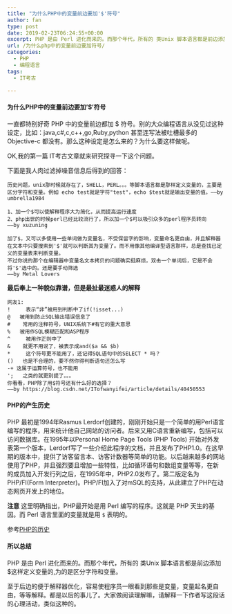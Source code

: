 ```yaml
---
title: "为什么PHP中的变量前边要加'$'符号"
author: fan
type: post
date: 2019-02-23T06:24:55+00:00
excerpt: PHP 是由 Perl 进化而来的。而那个年代，所有的 类Unix 脚本语言都是前边添加$这样定义变量的,为的是区分字符和变量。
url: /为什么php中的变量前边要加符号/
categories:
  - PHP
  - 编程语言
tags:
  - IT考古

---
```

#### 为什么PHP中的变量前边要加&#8217;$&#8217;符号

一直都特别好奇 PHP 中的变量前边都加 $ 符号。别的大众编程语言从没见过这种设定，比如：java,c#,c,c++,go,Ruby,python 甚至连写法被吐槽最多的 Objective-c 都没有。那么这种设定是怎么来的？为什么要这样做呢。
  
OK,我的第一篇 IT考古文章就来研究探寻一下这个问题。
  
下面是我人肉过滤掉噪音信息后得到的回答：

<pre><code class="line-numbers">历史问题，unix那时候就存在了，SHELL，PERL。。。等脚本语言都是那样定义变量的，主要是区分字符和变量。例如 echo test就是字符"test"，echo $test就是输出变量的值。——by umbrella1984
</code></pre>

<pre><code class="line-numbers">1、加一个$可以使解释程序大为简化，从而提高运行速度
2、php出世的时候perl已经比较流行了，所以加一个$可以吸引众多的perl程序员转向
——by xuzuning
</code></pre>

<pre><code class="line-numbers">加了$，又可以多使用一些单词做为变量名，不受保留字的影响，变量命名更自由，并且解释器在文本中只要搜索到'$'就可以判断其为变量了。而不用像其他编译型语言那样，总是查找已定义的变量表来判断变量。
不过你说的那个在编辑器中变量名文本拷贝的问题确实挺麻烦，双击一个单词后，它是不会将'$'选中的。还是要手动筛选
——by Metal Lovers
</code></pre>

**最后奉上一种貌似靠谱，但是最扯最迷惑人的解释**

<pre><code class="line-numbers">网友1:
!     表示“非”被用到判断中了if(!isset...)
@   被用到防止SQL输出错误信息了
#    常用的注释符号，UNIX系统下#有它的重大意思
%   被用作SQL模糊匹配和ASP程序
^     被用作正则中了
&    就更不用说了，被表示成and($a && $b)
*     这个符号更不能用了，还记得SQL语句中的SELECT * 吗？
()   也是不合理的，要不然你得判断语句还怎么写
-+ 这属于运算符号，也不能用
';   之类的就更别提了。。。
你看看，PHP除了用$符号还有什么好的选择？
——by https://blog.csdn.net/ITofwanyifei/article/details/40450553
</code></pre>

#### PHP的产生历史

PHP 最初是1994年Rasmus Lerdorf创建的，刚刚开始只是一个简单的用Perl语言编写的程序，用来统计他自己网站的访问者。后来又用C语言重新编写，包括可以访问数据库。在1995年以Personal Home Page Tools (PHP Tools) 开始对外发表第一个版本，Lerdorf写了一些介绍此程序的文档，并且发布了PHP1.0。在这早期的版本中，提供了访客留言本、访客计数器等简单的功能。以后越来越多的网站使用了PHP，并且强烈要且增加一些特性，比如循环语句和数组变量等等，在新的成员加入开发行列之后，在1995年中，PHP2.0发布了。第二版定名为PHP/FI(Form Interpreter)。PHP/FI加入了对mSQL的支持，从此建立了PHP在动态网页开发上的地位。
  
**注意** 这里明确指出，PHP最开始是用 Perl 编写的程序。这就是 PHP 天生的基因。而 Perl 语言里面的变量就是用 `$` 表明的。
  
参考[PHP的历史][1]

#### 所以总结

PHP 是由 Perl 进化而来的。而那个年代，所有的 类Unix 脚本语言都是前边添加$这样定义变量的,为的是区分字符和变量。
  
至于后边的便于解释器优化，容易使程序员一眼看到那些是变量，变量起名更自由，等等解释。都是以后的事儿了。大家做阅读理解嘛，请解释一下作者写这段话的心理活动，类似这种的。

 [1]: http://developer.51cto.com/art/200806/93892.htm